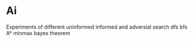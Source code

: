 # Ai
Experiments of different uninformed informed and adversial search
dfs bfs A* minmax bayes theorem
